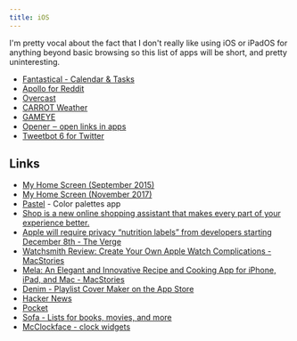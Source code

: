 ```yaml
---
title: iOS
---
```


I'm pretty vocal about the fact that I don't really like using iOS or iPadOS for anything beyond basic browsing so this list of apps will be short, and pretty uninteresting.

- [‎Fantastical - Calendar & Tasks](https://apps.apple.com/gb/app/fantastical-calendar-tasks/id718043190)
- [‎Apollo for Reddit](https://apps.apple.com/gb/app/apollo-for-reddit/id979274575)
- [‎Overcast](https://apps.apple.com/us/app/overcast/id888422857)
- [‎CARROT Weather](https://apps.apple.com/us/app/carrot-weather/id961390574)
- [‎GAMEYE](https://apps.apple.com/us/app/gameye/id1105342771)
- [‎Opener ‒ open links in apps](https://apps.apple.com/gb/app/opener-open-links-in-apps/id989565871)
- [‎Tweetbot 6 for Twitter](https://apps.apple.com/us/app/tweetbot-6-for-twitter/id1527500834)


## Links

- [My Home Screen (September 2015)](https://rknight.me/homescreen-september-2015/)
- [My Home Screen (November 2017)](https://rknight.me/homescreen-november-2017/)
- [‎Pastel](https://apps.apple.com/us/app/pastel/id413897608) - Color palettes app
- [Shop is a new online shopping assistant that makes every part of your experience better.](https://shop.app/)
- [Apple will require privacy “nutrition labels” from developers starting December 8th - The Verge](https://www.theverge.com/2020/11/5/21551926/apple-privacy-developers-nutrition-labels-app-store-ios-14)
- [Watchsmith Review: Create Your Own Apple Watch Complications - MacStories](https://www.macstories.net/reviews/watchsmith-review-create-your-own-apple-watch-complications/)
- [Mela: An Elegant and Innovative Recipe and Cooking App for iPhone, iPad, and Mac - MacStories](https://www.macstories.net/reviews/mela-an-elegant-and-innovative-recipe-and-cooking-app-for-iphone-ipad-and-mac/)
- [‎Denim - Playlist Cover Maker on the App Store](https://apps.apple.com/us/app/denim-playlist-cover-maker/id1532250420)
- [Hacker News](https://news.ycombinator.com/)
- [Pocket](https://getpocket.com/my-list)
- [Sofa - Lists for books, movies, and more](https://www.sofahq.com/)
- [‎McClockface - clock widgets](https://apps.apple.com/app/mcclockface/id1544343485)